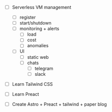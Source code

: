 - [ ] Serverless VM management
  - [ ] register
  - [ ] start/shutdown
  - [ ] monitoring + alerts
    - [ ] load
    - [ ] cost
    - [ ] anomalies    
  - [ ] UI
    - [ ] static web
    - [ ] chats
      - [ ] telegram
      - [ ] slack     
- [ ] Learn Tailwind CSS
- [ ] Learn  Preact
- [ ] Create Astro + Preact + tailwind + paper blog
     
